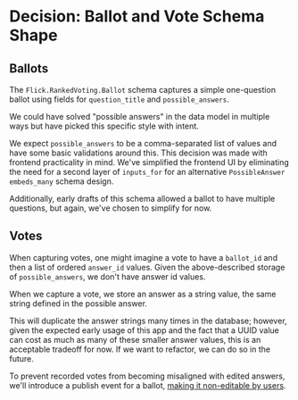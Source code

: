 # Decision: Ballot and Vote Schema Shape

## Ballots

The `Flick.RankedVoting.Ballot` schema captures a simple one-question ballot
using fields for `question_title` and `possible_answers`.

We could have solved "possible answers" in the data model in multiple ways but
have picked this specific style with intent.

We expect `possible_answers` to be a comma-separated list of values and have
some basic validations around this. This decision was made with frontend
practicality in mind. We've simplified the frontend UI by eliminating the need
for a second layer of `inputs_for` for an alternative `PossibleAnswer`
`embeds_many` schema design.

Additionally, early drafts of this schema allowed a ballot to have multiple
questions, but again, we've chosen to simplify for now.

## Votes

When capturing votes, one might imagine a vote to have a `ballot_id` and then a
list of ordered `answer_id` values. Given the above-described storage of
`possible_answers`, we don't have answer id values. 

When we capture a vote, we store an answer as a string value, the same string
defined in the possible answer. 

This will duplicate the answer strings many times in the database; however,
given the expected early usage of this app and the fact that a UUID value can
cost as much as many of these smaller answer values, this is an acceptable
tradeoff for now. If we want to refactor, we can do so in the future.

To prevent recorded votes from becoming misaligned with edited answers, we'll
introduce a publish event for a ballot, [making it non-editable by
users](https://github.com/zorn/flick/issues/13).
